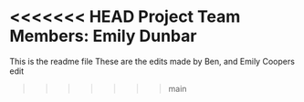 
<<<<<<< HEAD
Project Team Members: Emily Dunbar
=======
This is the readme file
These are the edits made by Ben, and Emily
Coopers edit
>>>>>>> main
